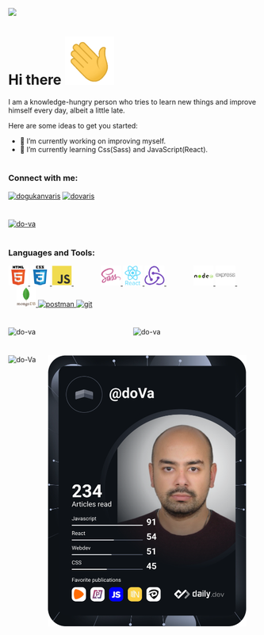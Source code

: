![](https://komarev.com/ghpvc/?username=do-Va&label=Views&style=flat-square)
<div align='center'>
 <div align='left'>
  
  <h1>Hi there <img src="https://github.com/do-Va/do-Va/blob/main/Hi.gif" width="100px"></h1>

  I am a knowledge-hungry person who tries to learn new things and improve himself every day, albeit a little late. 

  Here are some ideas to get you started:

  - 🔭 I’m currently working on improving myself.
  - 🌱 I’m currently learning Css(Sass) and JavaScript(React).
 </div>
 
 #
 
 <h3 align="left">Connect with me:</h3>
 <p align="left">
  <a href="https://linkedin.com/in/dogukanvaris" target="blank"><img align="center" src="https://raw.githubusercontent.com/rahuldkjain/github-profile-readme-generator/master/src/images/icons/Social/linked-in-alt.svg" alt="dogukanvaris" height="30" width="40" /></a>
  <a href="https://www.hackerrank.com/dovaris" target="blank"><img align="center" src="https://raw.githubusercontent.com/rahuldkjain/github-profile-readme-generator/master/src/images/icons/Social/hackerrank.svg" alt="dovaris" height="30" width="40" /></a>
 </p>
 
 #
 
 <p align="left"> 
  <a href="https://github.com/ryo-ma/github-profile-trophy"><img src="https://github-profile-trophy.vercel.app/?username=do-va" alt="do-va" /></a> 
 </p>
 
 #
 
 <h3 align="left">Languages and Tools:</h3>
 <p align="left">  
  <a href="https://www.w3.org/html/" target="_blank" rel="noreferrer"> 
   <img src="https://raw.githubusercontent.com/devicons/devicon/master/icons/html5/html5-original-wordmark.svg" alt="html5" width="40" height="40"/> 
  </a> 
  <a href="https://www.w3schools.com/css/" target="_blank" rel="noreferrer">
   <img src="https://raw.githubusercontent.com/devicons/devicon/master/icons/css3/css3-original-wordmark.svg" alt="css3" width="40" height="40"/> 
  </a> 
  <a href="https://developer.mozilla.org/en-US/docs/Web/JavaScript" target="_blank" rel="noreferrer"> 
   <img src="https://raw.githubusercontent.com/devicons/devicon/master/icons/javascript/javascript-original.svg" alt="javascript" width="40" height="40"/> 
  </a>
  &nbsp; &nbsp; &nbsp; &nbsp; &nbsp; &nbsp; &nbsp; 
  <a href="https://sass-lang.com" target="_blank" rel="noreferrer"> 
   <img src="https://raw.githubusercontent.com/devicons/devicon/master/icons/sass/sass-original.svg" alt="sass" width="40" height="40"/> 
  </a> 
  <a href="https://reactjs.org/" target="_blank" rel="noreferrer"> 
   <img src="https://raw.githubusercontent.com/devicons/devicon/master/icons/react/react-original-wordmark.svg" alt="react" width="40" height="40"/> 
  </a> 
  <a href="https://redux.js.org" target="_blank" rel="noreferrer"> 
   <img src="https://raw.githubusercontent.com/devicons/devicon/master/icons/redux/redux-original.svg" alt="redux" width="40" height="40"/> 
  </a>   
  &nbsp; &nbsp; &nbsp; &nbsp; &nbsp; &nbsp; &nbsp; 
  <a href="https://nodejs.org" target="_blank" rel="noreferrer"> 
   <img src="https://raw.githubusercontent.com/devicons/devicon/master/icons/nodejs/nodejs-original-wordmark.svg" alt="nodejs" width="40" height="40"/> 
  </a>  
  <a href="https://expressjs.com" target="_blank" rel="noreferrer"> 
   <img src="https://raw.githubusercontent.com/devicons/devicon/master/icons/express/express-original-wordmark.svg" alt="express" width="40" height="40"/> 
  </a>  &nbsp; &nbsp; &nbsp; &nbsp; &nbsp; &nbsp; &nbsp;  <a href="https://www.mongodb.com/" target="_blank" rel="noreferrer"> 
  <img src="https://raw.githubusercontent.com/devicons/devicon/master/icons/mongodb/mongodb-original-wordmark.svg" alt="mongodb" width="40" height="40"/>
  </a> 
  <a href="https://postman.com" target="_blank" rel="noreferrer"> 
   <img src="https://www.vectorlogo.zone/logos/getpostman/getpostman-icon.svg" alt="postman" width="40" height="40"/>  
  </a> 
  <a href="https://git-scm.com/" target="_blank" rel="noreferrer"> <img src="https://www.vectorlogo.zone/logos/git-scm/git-scm-icon.svg" alt="git" width="40" height="40"/> 
  </a> 
 </p>
 
#
 
 

  <p>
   <img align="left" src="https://github-readme-stats.vercel.app/api?username=do-Va&show_icons=true&theme=nord" alt="do-va" />
 </p>  
  <p>
   <img  src="https://github-readme-stats.vercel.app/api/top-langs?username=do-va&show_icons=true&locale=en&layout=compact&theme=nord" alt="do-va" />
 </p>
 
 #
 
  <p>
   <img align="left" src="https://github-readme-streak-stats.herokuapp.com/?user=do-Va&" alt="do-Va" />
 </p>
 <p>
  <img  href="https://app.daily.dev/doVa"><img src="https://github.com/do-Va/do-Va/blob/devcard/devcard.svg" width="400" alt="doVa's Dev Card"/>
 </p>

</div>
